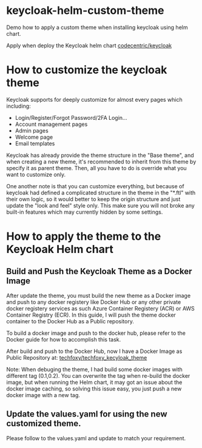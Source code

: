 # keycloak-helm-custom-theme
Demo how to apply a custom theme when installing keycloak using helm chart.

Apply when deploy the Keycloak helm chart [codecentric/keycloak](https://github.com/codecentric/helm-charts/tree/master/charts/keycloak)

# How to customize the keycloak theme
Keycloak supports for deeply customize for almost every pages which including:
- Login/Register/Forgot Password/2FA Login...
- Account management pages
- Admin pages
- Welcome page
- Email templates

Keycloak has already provide the theme structure in the "Base theme", and when creating a new theme, it's recommended to inherit from this theme by specify it as parent theme. Then, all you have to do is override what you want to customize only.

One another note is that you can customize everything, but because of keycloak had defined a complicated structure in the theme in the "*.ftl" with their own logic, so it would better to keep the origin structure and just update the "look and feel" style only. This make sure you will not broke any built-in features which may currently hidden by some settings.

# How to apply the theme to the Keycloak Helm chart
## Build and Push the Keycloak Theme as a Docker Image
After update the theme, you must build the new theme as a Docker image and push to any docker registery like Docker Hub or any other private docker registery services as such Azure Container Registery (ACR) or AWS Container Registry (ECR). In this guide, I will push the theme docker container to the Docker Hub as a Public repository.

To build a docker image and push to the docker hub, please refer to the Docker guide for how to accomplish this task.

After build and push to the Docker Hub, now I have a Docker Image as Public Repository at: [techfoxy/techfoxy_kecyloak_theme](https://cloud.docker.com/repository/registry-1.docker.io/techfoxy/techfoxy_keycloak_theme)

Note: When debuging the theme, I had build some docker images with different tag (0.1,0.2). You can overwrite the tag when re-build the docker image, but when running the Helm chart, it may got an issue about the docker image caching, so solving this issue easy, you just push a new docker image with a new tag.

## Update the values.yaml for using the new customized theme.
Please follow to the values.yaml and update to match your requirement.
